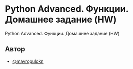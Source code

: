 # Python Advanced. Функции. Домашнее задание (HW)

Python Advanced. Функции. Домашнее задание (HW)


## Автор

- [@mavropulokn](https://www.github.com/mavropulokn)
